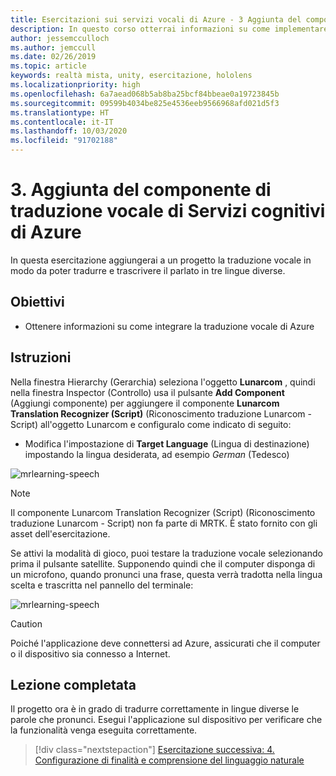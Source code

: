```yaml
---
title: Esercitazioni sui servizi vocali di Azure - 3 Aggiunta del componente di traduzione vocale di Servizi cognitivi di Azure
description: In questo corso otterrai informazioni su come implementare Azure Speech SDK in un'applicazione di realtà mista.
author: jessemcculloch
ms.author: jemccull
ms.date: 02/26/2019
ms.topic: article
keywords: realtà mista, unity, esercitazione, hololens
ms.localizationpriority: high
ms.openlocfilehash: 6a7aead068b5ab8ba25bcf84bbeae0a19723845b
ms.sourcegitcommit: 09599b4034be825e4536eeb9566968afd021d5f3
ms.translationtype: HT
ms.contentlocale: it-IT
ms.lasthandoff: 10/03/2020
ms.locfileid: "91702188"
---
```

# <a name="3-adding-the-azure-cognitive-services-speech-translation-component"></a>3. Aggiunta del componente di traduzione vocale di Servizi cognitivi di Azure

In questa esercitazione aggiungerai a un progetto la traduzione vocale in modo da poter tradurre e trascrivere il parlato in tre lingue diverse.

## <a name="objectives"></a>Obiettivi

* Ottenere informazioni su come integrare la traduzione vocale di Azure

## <a name="instructions"></a>Istruzioni

Nella finestra Hierarchy (Gerarchia) seleziona l'oggetto **Lunarcom** , quindi nella finestra Inspector (Controllo) usa il pulsante **Add Component** (Aggiungi componente) per aggiungere il componente **Lunarcom Translation Recognizer (Script)** (Riconoscimento traduzione Lunarcom - Script) all'oggetto Lunarcom e configuralo come indicato di seguito:

* Modifica l'impostazione di **Target Language** (Lingua di destinazione) impostando la lingua desiderata, ad esempio _German_ (Tedesco)

![mrlearning-speech](images/mrlearning-speech/tutorial3-section1-step1-1.png)

> [!NOTE]
> Il componente Lunarcom Translation Recognizer (Script) (Riconoscimento traduzione Lunarcom - Script) non fa parte di MRTK. È stato fornito con gli asset dell'esercitazione.

Se attivi la modalità di gioco, puoi testare la traduzione vocale selezionando prima il pulsante satellite. Supponendo quindi che il computer disponga di un microfono, quando pronunci una frase, questa verrà tradotta nella lingua scelta e trascritta nel pannello del terminale:

![mrlearning-speech](images/mrlearning-speech/tutorial3-section1-step1-2.png)

> [!CAUTION]
> Poiché l'applicazione deve connettersi ad Azure, assicurati che il computer o il dispositivo sia connesso a Internet.

## <a name="congratulations"></a>Lezione completata

Il progetto ora è in grado di tradurre correttamente in lingue diverse le parole che pronunci. Esegui l'applicazione sul dispositivo per verificare che la funzionalità venga eseguita correttamente.

> [!div class="nextstepaction"]
> [Esercitazione successiva: 4. Configurazione di finalità e comprensione del linguaggio naturale](mrlearning-speechSDK-ch4.md)
